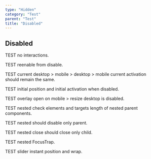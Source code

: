 ```yaml
---
type: "Hidden"
category: "Test"
parent: "Test"
title: "Disabled"
---
```


## Disabled

TEST no interactions.

TEST reenable from disable.

TEST current desktop > mobile > desktop > mobile current activation should remain the same.

TEST initial position and initial activation when disabled.

TEST overlay open on mobile > resize desktop is disabled.

TEST nested check elements and targets length of nested parent components.

TEST nested should disable only parent.

TEST nested close should close only child.

TEST nested FocusTrap.

TEST slider instant position and wrap.

<demo>
  <demoinline src="demos/components/card/disabled">
  </demoinline>
  <demoinline src="demos/components/toggle/disabled">
  </demoinline>
  <demoinline src="demos/components/overlay/disabled">
  </demoinline>
  <demoinline src="demos/components/drop/disabled">
  </demoinline>
  <demoinline src="demos/components/tooltip/disabled">
  </demoinline>
  <demoinline src="demos/components/slider/disabled">
  </demoinline>
</demo>
